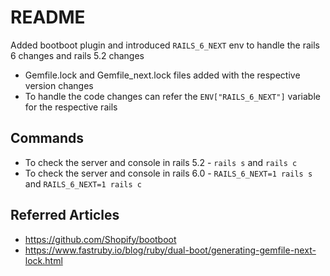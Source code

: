 # README

Added bootboot plugin and introduced `RAILS_6_NEXT` env to handle the rails 6 changes and rails 5.2 changes
* Gemfile.lock and Gemfile_next.lock files added with the respective version changes
* To handle the code changes can refer the `ENV["RAILS_6_NEXT"]` variable for the respective rails

## Commands
* To check the server and console in rails 5.2 - `rails s` and `rails c`
* To check the server and console in rails 6.0 - `RAILS_6_NEXT=1 rails s` and `RAILS_6_NEXT=1 rails c`

## Referred Articles
* https://github.com/Shopify/bootboot
* https://www.fastruby.io/blog/ruby/dual-boot/generating-gemfile-next-lock.html

